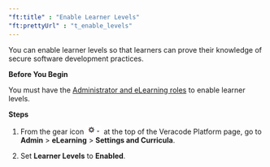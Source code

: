 ```yaml
---
"ft:title" : "Enable Learner Levels"
"ft:prettyUrl" : "t_enable_levels"
---
```


You can enable learner levels so that learners can prove their knowledge of secure software development practices.

<p font-size="13pt"><b>Before You Begin</b></p>

You must have the [Administrator and eLearning roles](https://docs.veracode.com/r/c_role_permissions) to enable learner levels.

<p font-size="13pt"><b>Steps</b></p>

1.  From the gear icon ![](../images/gear_icon.png) at the top of the Veracode Platform page, go to **Admin** \> **eLearning** \> **Settings and Curricula**.

2.  Set **Learner Levels** to **Enabled**.
